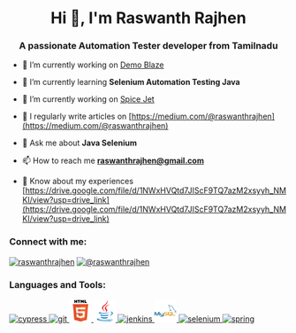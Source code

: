 <h1 align="center">Hi 👋, I'm Raswanth Rajhen</h1>
<h3 align="center">A passionate Automation Tester developer from Tamilnadu</h3>

- 🔭 I’m currently working on [Demo Blaze](https://github.com/raswanthrajhen/DemoBlaze.git)

- 🌱 I’m currently learning **Selenium Automation Testing Java**

- 👯 I’m currently working on [Spice Jet](https://github.com/raswanthrajhen/Project-one-sepicejet.git)

- 📝 I regularly write articles on [https://medium.com/@raswanthrajhen](https://medium.com/@raswanthrajhen)

- 💬 Ask me about **Java Selenium**

- 📫 How to reach me **raswanthrajhen@gmail.com**

- 📄 Know about my experiences [https://drive.google.com/file/d/1NWxHVQtd7JIScF9TQ7azM2xsyyh_NMKI/view?usp=drive_link](https://drive.google.com/file/d/1NWxHVQtd7JIScF9TQ7azM2xsyyh_NMKI/view?usp=drive_link)

<h3 align="left">Connect with me:</h3>
<p align="left">
<a href="https://linkedin.com/in/raswanthrajhen" target="blank"><img align="center" src="https://raw.githubusercontent.com/rahuldkjain/github-profile-readme-generator/master/src/images/icons/Social/linked-in-alt.svg" alt="raswanthrajhen" height="30" width="40" /></a>
<a href="https://medium.com/@raswanthrajhen" target="blank"><img align="center" src="https://raw.githubusercontent.com/rahuldkjain/github-profile-readme-generator/master/src/images/icons/Social/medium.svg" alt="@raswanthrajhen" height="30" width="40" /></a>
</p>

<h3 align="left">Languages and Tools:</h3>
<p align="left"> <a href="https://www.cypress.io" target="_blank" rel="noreferrer"> <img src="https://raw.githubusercontent.com/simple-icons/simple-icons/6e46ec1fc23b60c8fd0d2f2ff46db82e16dbd75f/icons/cypress.svg" alt="cypress" width="40" height="40"/> </a> <a href="https://git-scm.com/" target="_blank" rel="noreferrer"> <img src="https://www.vectorlogo.zone/logos/git-scm/git-scm-icon.svg" alt="git" width="40" height="40"/> </a> <a href="https://www.w3.org/html/" target="_blank" rel="noreferrer"> <img src="https://raw.githubusercontent.com/devicons/devicon/master/icons/html5/html5-original-wordmark.svg" alt="html5" width="40" height="40"/> </a> <a href="https://www.java.com" target="_blank" rel="noreferrer"> <img src="https://raw.githubusercontent.com/devicons/devicon/master/icons/java/java-original.svg" alt="java" width="40" height="40"/> </a> <a href="https://www.jenkins.io" target="_blank" rel="noreferrer"> <img src="https://www.vectorlogo.zone/logos/jenkins/jenkins-icon.svg" alt="jenkins" width="40" height="40"/> </a> <a href="https://www.mysql.com/" target="_blank" rel="noreferrer"> <img src="https://raw.githubusercontent.com/devicons/devicon/master/icons/mysql/mysql-original-wordmark.svg" alt="mysql" width="40" height="40"/> </a> <a href="https://www.selenium.dev" target="_blank" rel="noreferrer"> <img src="https://raw.githubusercontent.com/detain/svg-logos/780f25886640cef088af994181646db2f6b1a3f8/svg/selenium-logo.svg" alt="selenium" width="40" height="40"/> </a> <a href="https://spring.io/" target="_blank" rel="noreferrer"> <img src="https://www.vectorlogo.zone/logos/springio/springio-icon.svg" alt="spring" width="40" height="40"/> </a> </p>
